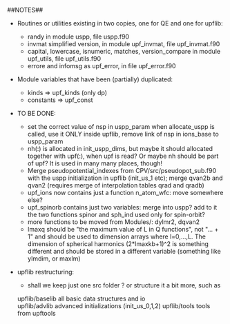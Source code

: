 ##NOTES##

* Routines or utilities existing in two copies, one for QE and one for upflib:
  - randy
    in module uspp, file uspp.f90
  - invmat
    simplified version, in module upf_invmat, file upf_invmat.f90
  - capital, lowercase, isnumeric, matches, version_compare
    in module upf_utils, file upf_utils.f90
  - errore and infomsg
    as upf_error, in file upf_error.f90

* Module variables that have been (partially) duplicated:
   - kinds      => upf_kinds  (only dp)
   - constants  => upf_const

* TO BE DONE: 
  - set the correct value of nsp in uspp_param when allocate_uspp is called,
    use it ONLY inside upflib, remove link of nsp in ions_base to uspp_param
  - nh(:) is allocated in init_uspp_dims, but maybe it should allocated
    together with upf(:), when upf is read? Or maybe nh should be part of upf?
    It is used in many many places, though!
  - Merge pseudopotential_indexes from CPV/src/pseudopot_sub.f90 with the
    uspp initialization in upflib (init_us_1 etc); merge qvan2b and qvan2
    (requires merge of interpolation tables qrad and qradb)
  - upf_ions now contains just a function n_atom_wfc: move somewhere else?
  - upf_spinorb contains just two variables: merge into uspp? add to it
    the two functions spinor and sph_ind used only for spin-orbit?
  - more functions to be moved from Modules/: dylmr2, dqvan2
  - lmaxq should be "the maximum value of L in Q functions", not "... + 1"
    and should be used to dimension arrays where l=0,...,L. The dimension
    of spherical harmonics (2*lmaxkb+1)^2 is something different and should
    be stored in a different variable (something like ylmdim, or maxlm)

* upflib restructuring:
  - shall we keep just one src folder ? or structure it a bit more, such as

  upflib/baselib     all basic data structures and io  
  upflib/advlib      advanced initializations (init_us_0,1,2)
  upflib/tools       tools from upftools
  
